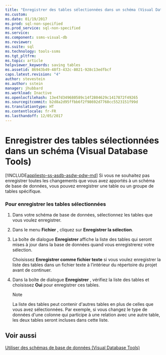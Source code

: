 ```yaml
---
title: "Enregistrer des tables sélectionnées dans un schéma (Visual Database Tools) | Microsoft Docs"
ms.custom: 
ms.date: 01/19/2017
ms.prod: sql-non-specified
ms.prod_service: sql-non-specified
ms.service: 
ms.component: ssms-visual-db
ms.reviewer: 
ms.suite: sql
ms.technology: tools-ssms
ms.tgt_pltfrm: 
ms.topic: article
helpviewer_keywords: saving tables
ms.assetid: 86943b49-48f3-432c-8021-928c13edfbcf
caps.latest.revision: "4"
author: stevestein
ms.author: sstein
manager: jhubbard
ms.workload: Inactive
ms.openlocfilehash: 13e47d349680589c14f2804629c1417872f49265
ms.sourcegitcommit: b2d8a2d95ffbb6f2f98692d7760cc5523151f99d
ms.translationtype: HT
ms.contentlocale: fr-FR
ms.lasthandoff: 12/05/2017
---
```

# <a name="save-selected-tables-on-a-diagram-visual-database-tools"></a>Enregistrer des tables sélectionnées dans un schéma (Visual Database Tools)
[!INCLUDE[appliesto-ss-asdb-asdw-pdw-md](../../includes/appliesto-ss-asdb-asdw-pdw-md.md)] Si vous ne souhaitez pas enregistrer toutes les changements que vous avez apportés à un schéma de base de données, vous pouvez enregistrer une table ou un groupe de tables spécifique.  
  
### <a name="to-save-selected-tables"></a>Pour enregistrer les tables sélectionnées  
  
1.  Dans votre schéma de base de données, sélectionnez les tables que vous voulez enregistrer.  
  
2.  Dans le menu **Fichier** , cliquez sur **Enregistrer la sélection**.  
  
3.  La boîte de dialogue **Enregistrer** affiche la liste des tables qui seront mises à jour dans la base de données quand vous enregistrerez votre sélection.  
  
    Choisissez **Enregistrer comme fichier texte** si vous voulez enregistrer la liste des tables dans un fichier texte à l’intérieur du répertoire du projet avant de continuer.  
  
4.  Dans la boîte de dialogue **Enregistrer** , vérifiez la liste des tables et choisissez **Oui** pour enregistrer ces tables.  
  
    > [!NOTE]  
    > La liste des tables peut contenir d'autres tables en plus de celles que vous avez sélectionnées. Par exemple, si vous changez le type de données d'une colonne qui participe à une relation avec une autre table, les deux tables seront incluses dans cette liste.  
  
## <a name="see-also"></a>Voir aussi  
[Utiliser des schémas de base de données (Visual Database Tools)](../../ssms/visual-db-tools/work-with-database-diagrams-visual-database-tools.md)  
  
